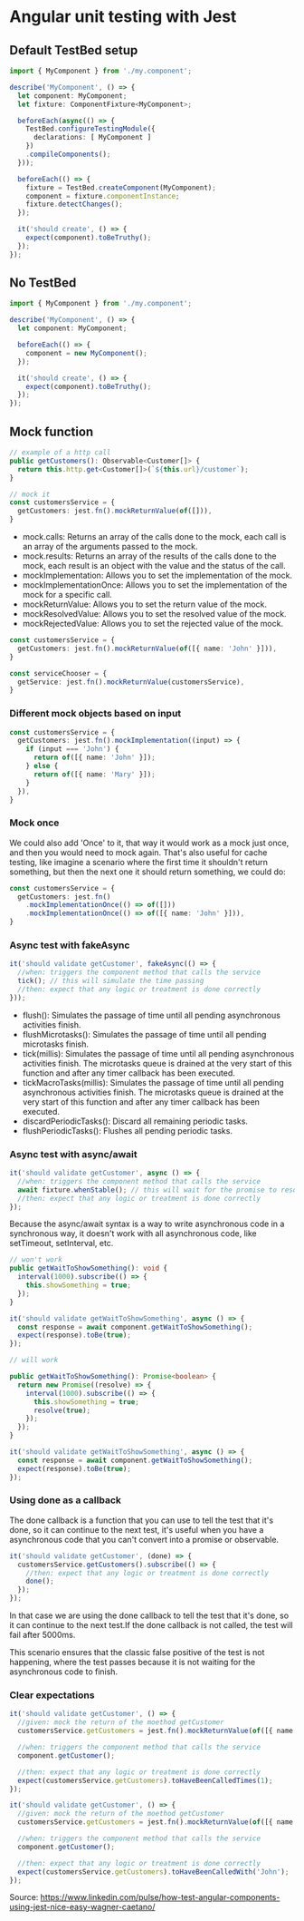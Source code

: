 # Angular unit testing with Jest

## Default TestBed setup

```typescript
import { MyComponent } from './my.component';

describe('MyComponent', () => {
  let component: MyComponent;
  let fixture: ComponentFixture<MyComponent>;

  beforeEach(async(() => {
    TestBed.configureTestingModule({
      declarations: [ MyComponent ]
    })
    .compileComponents();
  }));

  beforeEach(() => {
    fixture = TestBed.createComponent(MyComponent);
    component = fixture.componentInstance;
    fixture.detectChanges();
  });

  it('should create', () => {
    expect(component).toBeTruthy();
  });
});
```

## No TestBed

```typescript
import { MyComponent } from './my.component';

describe('MyComponent', () => {
  let component: MyComponent;

  beforeEach(() => {
    component = new MyComponent();
  });

  it('should create', () => {
    expect(component).toBeTruthy();
  });
});
```

## Mock function

```typescript
// example of a http call
public getCustomers(): Observable<Customer[]> {
  return this.http.get<Customer[]>(`${this.url}/customer`);
}

// mock it
const customersService = {
  getCustomers: jest.fn().mockReturnValue(of([])),
}
```

- mock.calls: Returns an array of the calls done to the mock, each call is an array of the arguments passed to the mock.
- mock.results: Returns an array of the results of the calls done to the mock, each result is an object with the value and the status of the call.
- mockImplementation: Allows you to set the implementation of the mock.
- mockImplementationOnce: Allows you to set the implementation of the mock for a specific call.
- mockReturnValue: Allows you to set the return value of the mock.
- mockResolvedValue: Allows you to set the resolved value of the mock.
- mockRejectedValue: Allows you to set the rejected value of the mock.

```typescript
const customersService = {
  getCustomers: jest.fn().mockReturnValue(of([{ name: 'John' }])),
}

const serviceChooser = {
  getService: jest.fn().mockReturnValue(customersService),
}
```

### Different mock objects based on input

```typescript
const customersService = {
  getCustomers: jest.fn().mockImplementation((input) => {
    if (input === 'John') {
      return of([{ name: 'John' }]);
    } else {
      return of([{ name: 'Mary' }]);
    }
  }),
}
```

### Mock once

We could also add 'Once' to it, that way it would work as a mock just once, and then you would need to mock again.
That's also useful for cache testing, like imagine a scenario where the first time it shouldn't return something, but then the next one it should return something, we could do:

```typescript
const customersService = {
  getCustomers: jest.fn()
    .mockImplementationOnce(() => of([]))
    .mockImplementationOnce(() => of([{ name: 'John' }])),
}
```

### Async test with fakeAsync

```typescript
it('should validate getCustomer', fakeAsync(() => {
  //when: triggers the component method that calls the service
  tick(); // this will simulate the time passing
  //then: expect that any logic or treatment is done correctly
}));
```

- flush(): Simulates the passage of time until all pending asynchronous activities finish.
- flushMicrotasks(): Simulates the passage of time until all pending microtasks finish.
- tick(millis): Simulates the passage of time until all pending asynchronous activities finish. The microtasks queue is drained at the very start of this function and after any timer callback has been executed.
- tickMacroTasks(millis): Simulates the passage of time until all pending asynchronous activities finish. The microtasks queue is drained at the very start of this function and after any timer callback has been executed.
- discardPeriodicTasks(): Discard all remaining periodic tasks.
- flushPeriodicTasks(): Flushes all pending periodic tasks.

### Async test with async/await

```typescript
it('should validate getCustomer', async () => {
  //when: triggers the component method that calls the service
  await fixture.whenStable(); // this will wait for the promise to resolve
  //then: expect that any logic or treatment is done correctly
});
```

Because the async/await syntax is a way to write asynchronous code in a synchronous way, it doesn't work with all asynchronous code, like setTimeout, setInterval, etc.

```typescript
// won't work
public getWaitToShowSomething(): void {
  interval(1000).subscribe(() => {
    this.showSomething = true;
  });
}

it('should validate getWaitToShowSomething', async () => {
  const response = await component.getWaitToShowSomething();
  expect(response).toBe(true);
});

// will work

public getWaitToShowSomething(): Promise<boolean> {
  return new Promise((resolve) => {
    interval(1000).subscribe(() => {
      this.showSomething = true;
      resolve(true);
    });
  });
}

it('should validate getWaitToShowSomething', async () => {
  const response = await component.getWaitToShowSomething();
  expect(response).toBe(true);
});
```

### Using done as a callback

The done callback is a function that you can use to tell the test that it's done, so it can continue to the next test, it's useful when you have a asynchronous code that you can't convert into a promise or observable.

```typescript
it('should validate getCustomer', (done) => {
  customersService.getCustomers().subscribe(() => {
    //then: expect that any logic or treatment is done correctly
    done();
  });
});
```

In that case we are using the done callback to tell the test that it's done, so it can continue to the next test.If the done callback is not called, the test will fail after 5000ms.

This scenario ensures that the classic false positive of the test is not happening, where the test passes because it is not waiting for the asynchronous code to finish.

### Clear expectations

```typescript
it('should validate getCustomer', () => {
  //given: mock the return of the moethod getCustomer
  customersService.getCustomers = jest.fn().mockReturnValue(of([{ name: 'John' }]));

  //when: triggers the component method that calls the service
  component.getCustomer();

  //then: expect that any logic or treatment is done correctly
  expect(customersService.getCustomers).toHaveBeenCalledTimes(1);
});
```

```typescript
it('should validate getCustomer', () => {
  //given: mock the return of the moethod getCustomer
  customersService.getCustomers = jest.fn().mockReturnValue(of([{ name: 'John' }]));

  //when: triggers the component method that calls the service
  component.getCustomer();

  //then: expect that any logic or treatment is done correctly
  expect(customersService.getCustomers).toHaveBeenCalledWith('John');
});
```

Source: https://www.linkedin.com/pulse/how-test-angular-components-using-jest-nice-easy-wagner-caetano/
